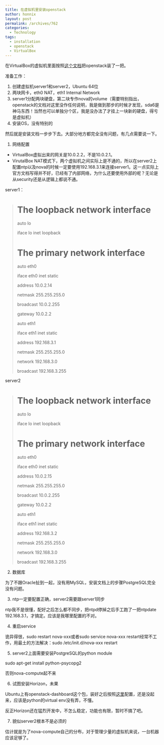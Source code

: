 ```yaml
---
title: 在虚拟机里安装openstack
author: honnix
layout: post
permalink: /archives/762
categories:
  - Technology
tags:
  - installation
  - openstack
  - VirtualBox
---
```

在VirtualBox的虚拟机里面按照<a title="starter" href="http://docs.openstack.org/diablo/openstack-compute/starter/content/" target="_blank">这个文档</a>把openstack装了一把。

准备工作：

1.  创建虚拟机server1和server2，Ubuntu 64位
2.  两块网卡，eth0 NAT，eth1 Internal Network
3.  server1分配两块硬盘，第二块专作nova的volume（需要特别指出，openstack的文档对这里没作任何说明，我是做到那步的时候才发现，sda6是神马东西！当然也可以单独分个区，我是没办法了才挂上一块新的硬盘，得亏是虚拟机）
4.  安装OS，没有特别的

然后就是安装文档一步步下去。大部分地方都完全没有问题，有几点需要说一下。

1. 网络配置

*   VirtualBox虚拟出来的网关是10.0.2.2，不是10.0.2.1。
*   VirutalBox NAT模式下，两个虚拟机之间实际上是不通的，所以在server2上配置ntp以及nova的时候一定要使用192.168.3.1来连接server1。这一点实际上官方文档写得并不好，已经有了内部网络，为什么还要使用外部的呢？无论是从security还是从逻辑上都说不通。

server1：

> # The loopback network interface
> 
> auto lo
> 
> iface lo inet loopback
> 
> # The primary network interface
> 
> auto eth0
> 
> iface eth0 inet static
> 
> address 10.0.2.14
> 
> netmask 255.255.255.0
> 
> broadcast 10.0.2.255
> 
> gateway 10.0.2.2
> 
> auto eth1
> 
> iface eth1 inet static
> 
> address 192.168.3.1
> 
> netmask 255.255.255.0
> 
> network 192.168.3.0
> 
> broadcast 192.168.3.255

server2

> # The loopback network interface
> 
> auto lo
> 
> iface lo inet loopback
> 
> # The primary network interface
> 
> auto eth0
> 
> iface eth0 inet static
> 
> address 10.0.2.15
> 
> netmask 255.255.255.0
> 
> broadcast 10.0.2.255
> 
> gateway 10.0.2.2
> 
> auto eth1
> 
> iface eth1 inet static
> 
> address 192.168.3.2
> 
> netmask 255.255.255.0
> 
> network 192.168.3.0
> 
> broadcast 192.168.3.255

2. 数据库

为了不跟Oracle扯到一起，没有用MySQL，安装文档上的步骤PostgreSQL完全没有问题。

3. ntp一定要配置正确，server2需要跟server1同步

ntp我不是很懂，配好之后怎么都不同步，把ntpd停掉之后手工跑了一把ntpdate 192.168.3.1，才搞定。应该是我哪里配置的不对。

4. 重启service

诡异得很，sudo restart nova-xxx或者sudo service nova-xxx restart经常不工作，用最土的方法解决：sudo /etc/init.d/nova-xxx restart

5. server2上面需要安装PostgreSQL的python module

sudo apt-get install python-psycopg2

否则nova-compute起不来

6. 试图安装Horizon，未果

Ubuntu上有openstack-dashboard这个包，装好之后按照<a title="OpenStackDashboard" href="http://wiki.openstack.org/OpenStackDashboard" target="_blank">这里</a>配置，还是没起来，应该是python的virtual env没有弄，不懂。

反正Horizon还在猛烈开发中，不怎么稳定，功能也有限，暂时不搞了吧。

7. 貌似server2根本不是必须的

估计就是为了nova-compute自己的分布，对于管理少量的虚拟机来说，一台机器应该足够了。